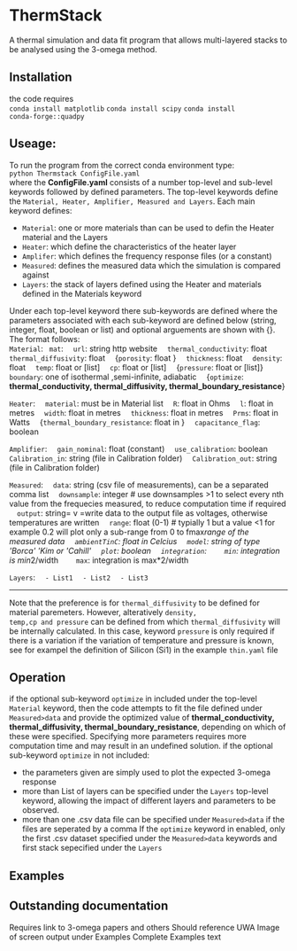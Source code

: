 # ThermStack
 A thermal simulation and data fit program that allows multi-layered stacks to be analysed using the 3-omega method.

 ## Installation
 the code requires<br>
 <code>conda install matplotlib</code>
 <code>conda install scipy</code>
 <code>conda install conda-forge::quadpy</code>

 ## Useage:<br>
To run the program from the correct conda environment type:
<code> python Thermstack ConfigFile.yaml</code><br>
where the <b>ConfigFile.yaml</b> consists of a number top-level and sub-level keywords followed by defined parameters.  The top-level keywords define the <code>Material, Heater, Amplifier, Measured and Layers</code>.  Each main keyword defines:<br>
* <code>Material</code>: one or more materials than can be used to defin the Heater material and the Layers
* <code>Heater</code>: which define the characteristics of the heater layer
* <code>Amplifer</code>: which defines the frequency response files (or a constant)
* <code>Measured</code>: defines the measured data which the simulation is compared against
* <code>Layers</code>: the stack of layers defined using the Heater and materials defined in the Materials keyword

Under each top-level keyword there sub-keywords are defined where the parameters associated with each sub-keyword are defined below (string, integer, float, boolean or list) and optional arguements are shown with {}. The format follows:<br>
<code>Material</code>:
  &ensp;<code>mat</code>:
    &emsp;<code>url</code>: string http website
    &emsp;<code>thermal_conductivity</code>: float
    &emsp;<code>thermal_diffusivity</code>: float
  &emsp;{<code>porosity</code>: float }
    &emsp;<code>thickness</code>: float
    &emsp;<code>density</code>: float
    &emsp;<code>temp</code>: float or [list]
    &emsp;<code>cp</code>: float or [list]
    &emsp;{<code>pressure</code>: float or [list]}
    &emsp;<code>boundary</code>: one of  isothermal ,semi-infinite, adiabatic
&emsp;{<code>optimize</code>: <b>thermal_conductivity, thermal_diffusivity,  thermal_boundary_resistance</b>}

<code>Heater</code>:
  &emsp;<code>material</code>: must be in Material list
  &emsp;<code>R</code>: float in Ohms
  &emsp;<code>l</code>: float in metres
  &emsp;<code>width</code>: float in metres
  &emsp;<code>thickness</code>: float in metres
  &emsp;<code>Prms</code>: float in Watts
  &emsp;{<code>thermal_boundary_resistance</code>: float in }
  &emsp;<code>capacitance_flag</code>: boolean

<code>Amplifier</code>:
  &emsp;<code>gain_nominal</code>: float (constant)
  &emsp;<code>use_calibration</code>: boolean
  &emsp;<code>Calibration_in</code>: string (file in Calibration folder)
  &emsp;<code>Calibration_out</code>: string (file in Calibration folder)

<code>Measured</code>:
  &emsp;<code>data</code>: string  (csv file of measurements), can be a separated comma list
  &emsp;<code>downsample</code>: integer  # use downsamples >1 to select every nth value from the frequecies measured, to reduce computation time if required
  &emsp;<code>output</code>: string= v =write data to the output file as voltages, otherwise temperatures are written
  &emsp;<code>range</code>: float (0-1) # typially 1 but a value <1 for example 0.2 will plot only a sub-range from 0 to fmax*range of the measured data
  &emsp;<code>ambientTinC</code>: float in Celcius
  &emsp;<code>model</code>: string of type 'Borca' 'Kim or 'Cahill'
  &emsp;<code>plot</code>: boolean
  &emsp;<code>integration</code>:
    &emsp;&emsp;<code>min</code>: integration is min*2/width
    &emsp;&emsp;<code>max</code>: integration is max*2/width

<code>Layers</code>:
  &emsp;<code>- List1</code>
  &emsp;<code>- List2</code>
  &emsp;<code>- List3</code>

--------------------------
Note that the preference is for <code>thermal_diffusivity</code> to be defined for material paremeters.  However, alteratively     <code>density, temp,cp and pressure</code> can be defined from which <code>thermal_diffusivity</code> will be internally calculated.  In this case, keyword <code>pressure</code> is only required if there is a variation if the variation of temperature and pressure is known, see for exampel the definition of Silicon (Si1) in the example <code>thin.yaml</code> file

## Operation
if the optional sub-keyword <code>optimize</code> in included under the top-level <code>Material</code> keyword, then the code attempts to fit the file defined under <code>Measured>data</code> and provide the optimized value of  <b>thermal_conductivity, thermal_diffusivity,  thermal_boundary_resistance</b>, depending on which of these were specified.  Specifying more parameters requires more computation time and may result in an undefined solution.
if the optional sub-keyword <code>optimize</code> in not included:
* the parameters given are simply used to plot the expected 3-omega response
* more than List of layers can be specified under the  <code>Layers</code>  top-level keyword, allowing the impact of different layers and parameters to be observed.  
* more than one .csv data file can be specified under <code>Measured>data</code> if the files are seperated by a comma
If the <code>optimize</code> keyword in enabled, only the first .csv dataset specified under the <code>Measured>data</code> keywords and first stack sepecified under the <code>Layers</code>


## Examples


## Outstanding documentation
Requires link to 3-omega papers and others
Should reference UWA
Image of screen output under Examples
Complete Examples text
